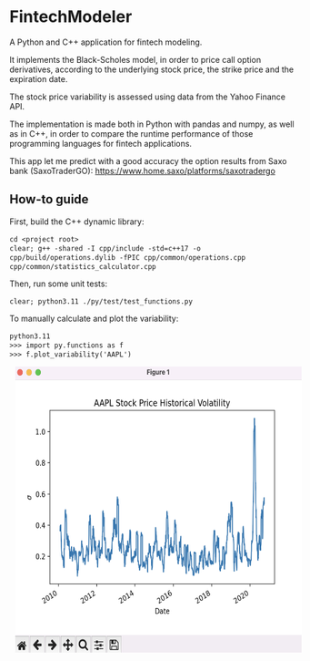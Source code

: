 # FintechModeler
A Python and C++ application for fintech modeling. 

It implements the Black-Scholes model, in order to price call option derivatives, according to the underlying stock price, the strike price and the expiration date. 

The stock price variability is assessed using data from the Yahoo Finance API.

The implementation is made both in Python with pandas and numpy, as well as in C++, in order to compare the runtime performance of those programming languages for fintech applications.

This app let me predict with a good accuracy the option results from Saxo bank (SaxoTraderGO): https://www.home.saxo/platforms/saxotradergo

## How-to guide

First, build the C++ dynamic library:
```
cd <project root>
clear; g++ -shared -I cpp/include -std=c++17 -o cpp/build/operations.dylib -fPIC cpp/common/operations.cpp cpp/common/statistics_calculator.cpp 
```

Then, run some unit tests:
```
clear; python3.11 ./py/test/test_functions.py
```

To manually calculate and plot the variability:
```
python3.11 
>>> import py.functions as f
>>> f.plot_variability('AAPL')
```

<p float="left">
  <img src="screenshots/screenshot01.png" height ="502" width="590" hspace="10" />
</p>
